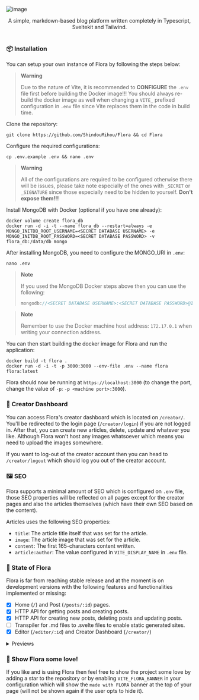 ![image](https://user-images.githubusercontent.com/69381903/170856789-89035499-6171-4ab3-b80f-5f873d92a57b.png)
<div align="center">
A simple, markdown-based blog platform written completely in Typescript, Sveltekit and Tailwind.
</div>

#
### 📦 Installation
You can setup your own instance of Flora by following the steps below:

> **Warning**
>
> Due to the nature of Vite, it is recommended to **CONFIGURE** the `.env` file first before building the Docker image!!! You should always re-build the docker image as well when changing a `VITE_` prefixed configuration in `.env` file since Vite replaces them in the code in build time.

Clone the repository:
```shell
git clone https://github.com/ShindouMihou/Flora && cd Flora
```

Configure the required configurations:
```shell
cp .env.example .env && nano .env
```

> **Warning**
> 
> All of the configurations are required to be configured otherwise there will be issues, please take note especially of the ones with `_SECRET` or `_SIGNATURE` since those especially need to be hidden to yourself. **Don't expose them!!!**

Install MongoDB with Docker (optional if you have one already):
```shell
docker volume create flora_db
docker run -d -i -t --name flora_db --restart=always -e MONGO_INITDB_ROOT_USERNAME=<SECRET DATABASE USERNAME> -e MONGO_INITDB_ROOT_PASSWORD=<SECRET DATABASE PASSWORD> -v flora_db:/data/db mongo
```

After installing MongoDB, you need to configure the MONGO_URI in `.env`:
```shell
nano .env
```

> **Note**
> 
> If you used the MongoDB Docker steps above then you can use the following:
> ```java
> mongodb://<SECRET DATABASE USERNAME>:<SECRET DATABASE PASSWORD>@172.17.0.1:27017/?authSource=admin
> ```

> **Note**
>
> Remember to use the Docker machine host address: `172.17.0.1` when writing your connection address.

You can then start building the docker image for Flora and run the application:
```shell
docker build -t flora .
docker run -d -i -t -p 3000:3000 --env-file .env --name flora flora:latest
```

Flora should now be running at `https://localhost:3000` (to change the port, change the value of `-p`: `-p <machine port>:3000`).

### 📖 Creator Dashboard
You can access Flora's creator dashboard which is located on `/creator/`. You'll be redirected to the login page (`/creator/login`) if you are not logged in. After that, you can create new articles, delete, update and whatever you like. Although Flora won't host any images whatsoever which means you need to upload the images somewhere.

If you want to log-out of the creator account then you can head to `/creator/logout` which should log you out of the creator account.

### 🖼️ SEO
Flora supports a minimal amount of SEO which is configured on `.env` file, those SEO properties will be reflected on all pages except for the creator pages and also the articles themselves (which have their own SEO based on the content). 

Articles uses the following SEO properties:
- `title`: The article title itself that was set for the article.
- `image`: The article image that was set for the article.
- `content`: The first 165-characters content written.
- `article:author`: The value configured in `VITE_DISPLAY_NAME` in `.env` file.

### 🚡 State of Flora
Flora is far from reaching stable release and at the moment is on development versions with the following features and functionalities implemented or missing:
- [x] Home (`/`) and Post (`/posts/:id`) pages.
- [x] HTTP API for getting posts and creating posts.
- [x] HTTP API for creating new posts, deleting posts and updating posts.
- [ ] Transpiler for .md files to .svelte files to enable static generated sites.
- [x] Editor (`/editor/:id`) and Creator Dashboard (`/creator/`)
  
<details>
  <summary>Previews</summary>
  
Creator Dashboard
![image](https://user-images.githubusercontent.com/69381903/170856742-fe594408-6931-4085-bdeb-d20cbb3017f7.png)
  
Editor
![image](https://user-images.githubusercontent.com/69381903/170856757-729bf0f3-99be-4898-bfb0-5eca7e4bd46d.png) 

Homepage
![image](https://user-images.githubusercontent.com/69381903/170856789-89035499-6171-4ab3-b80f-5f873d92a57b.png)

Article Page
![image](https://user-images.githubusercontent.com/69381903/170857932-4ab0c1ec-9d8b-4fd6-92c2-e2816049222f.png)
</details>

### 💌 Show Flora some love!
If you like and is using Flora then feel free to show the project some love by adding a star to the repository or by enabling `VITE_FLORA_BANNER` in your configuration which will show the `made with FLORA` banner at the top of your page (will not be shown again if the user opts to hide it).
